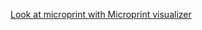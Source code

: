 [Look at microprint with Microprint visualizer](https://alphasteam.github.io/microprint-visualizer/?url=https://api.github.com/repos/AlphaSteam/GHuPrintGen/contents/Examples/Mid-job/microprint.svg&ref=refs/heads/develop)